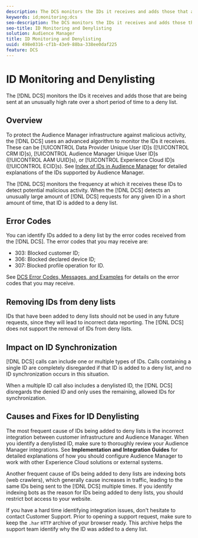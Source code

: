 ```yaml
---
description: The DCS monitors the IDs it receives and adds those that are being sent at an unusually high rate over a short period of time to a deny list.
keywords: id;monitoring;dcs
seo-description: The DCS monitors the IDs it receives and adds those that are being sent at an unusually high rate over a short period of time to a deny list.
seo-title: ID Monitoring and Denylisting
solution: Audience Manager
title: ID Monitoring and Denylisting
uuid: 498e0316-cf1b-43e9-88ba-338ee0daf225
feature: DCS
---
```


# ID Monitoring and Denylisting

The [!DNL DCS] monitors the IDs it receives and adds those that are being sent at an unusually high rate over a short period of time to a deny list.

## Overview

To protect the Audience Manager infrastructure against malicious activity, the [!DNL DCS] uses an advanced algorithm to monitor the IDs it receives. These can be [!UICONTROL Data Provider Unique User ID]s ([!UICONTROL CRM ID]s), [!UICONTROL Audience Manager Unique User ID]s ([!UICONTROL AAM UUID]s), or [!UICONTROL Experience Cloud ID]s ([!UICONTROL ECID]s). See [Index of IDs in Audience Manager](../../../reference/ids-in-aam.md) for detailed explanations of the IDs supported by Audience Manager.

The [!DNL DCS] monitors the frequency at which it receives these IDs to detect potential malicious activity. When the [!DNL DCS] detects an unusually large amount of [!DNL DCS] requests for any given ID in a short amount of time, that ID is added to a deny list.

## Error Codes

You can identify IDs added to a deny list by the error codes received from the [!DNL DCS]. The error codes that you may receive are:

* 303: Blocked customer ID;
* 306: Blocked declared device ID;
* 307: Blocked profile operation for ID.

See [DCS Error Codes, Messages, and Examples](dcs-error-codes.md) for details on the error codes that you may receive.

## Removing IDs from deny lists

IDs that have been added to deny lists should not be used in any future requests, since they will lead to incorrect data reporting. The [!DNL DCS] does not support the removal of IDs from deny lists.

## Impact on ID Synchronization

[!DNL DCS] calls can include one or multiple types of IDs. Calls containing a single ID are completely disregarded if that ID is added to a deny list, and no ID synchronization occurs in this situation.

When a multiple ID call also includes a denylisted ID, the [!DNL DCS] disregards the denied ID and only uses the remaining, allowed IDs for synchronization.

## Causes and Fixes for ID Denylisting

The most frequent cause of IDs being added to deny lists is the incorrect integration between customer infrastructure and Audience Manager. When you identify a denylisted ID, make sure to thoroughly review your Audience Manager integrations. See **Implementation and Integration Guides** for detailed explanations of how you should configure Audience Manager to work with other Experience Cloud solutions or external systems.

Another frequent cause of IDs being added to deny lists are indexing bots (web crawlers), which generally cause increases in traffic, leading to the same IDs being sent to the [!DNL DCS] multiple times. If you identify indexing bots as the reason for IDs being added to deny lists, you should restrict bot access to your website.

If you have a hard time identifying integration issues, don't hesitate to contact Customer Support. Prior to opening a support request, make sure to keep the `.har` `HTTP` archive of your browser ready. This archive helps the support team identify why the ID was added to a deny list.